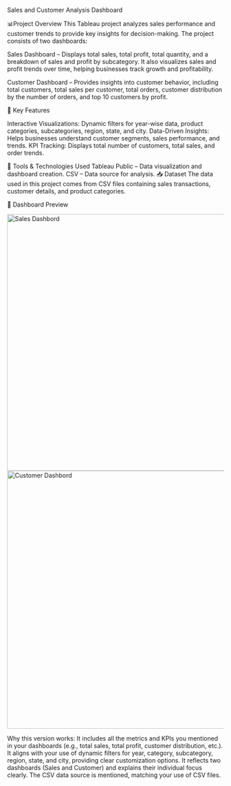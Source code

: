 Sales and Customer Analysis Dashboard

📊Project Overview
This Tableau project analyzes sales performance and customer trends to provide key insights for decision-making. The project consists of two dashboards:

Sales Dashboard – Displays total sales, total profit, total quantity, and a breakdown of sales and profit by subcategory. It also visualizes sales and profit trends over time, helping businesses track growth and profitability.

Customer Dashboard – Provides insights into customer behavior, including total customers, total sales per customer, total orders, customer distribution by the number of orders, and top 10 customers by profit.

🔹 Key Features

Interactive Visualizations: Dynamic filters for year-wise data, product categories, subcategories, region, state, and city.
Data-Driven Insights: Helps businesses understand customer segments, sales performance, and trends.
KPI Tracking: Displays total number of customers, total sales, and order trends.


🔹 Tools & Technologies Used
Tableau Public – Data visualization and dashboard creation.
CSV – Data source for analysis.
📥 Dataset
The data used in this project comes from CSV files containing sales transactions, customer details, and product categories.

🔗 Dashboard Preview

<img width="596" alt="Sales Dashbord" src="https://github.com/user-attachments/assets/0164312e-a32b-4420-8e7e-05ee744e39c0" />




<img width="599" alt="Customer Dashbord" src="https://github.com/user-attachments/assets/47e96738-8958-4329-a57a-0bed38534cb0" />




Why this version works:
It includes all the metrics and KPIs you mentioned in your dashboards (e.g., total sales, total profit, customer distribution, etc.).
It aligns with your use of dynamic filters for year, category, subcategory, region, state, and city, providing clear customization options.
It reflects two dashboards (Sales and Customer) and explains their individual focus clearly.
The CSV data source is mentioned, matching your use of CSV files.
